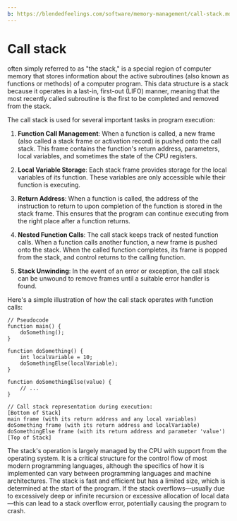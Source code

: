 ```yaml
---
b: https://blendedfeelings.com/software/memory-management/call-stack.md
---
```


# Call stack 
often simply referred to as "the stack," is a special region of computer memory that stores information about the active subroutines (also known as functions or methods) of a computer program. This data structure is a stack because it operates in a last-in, first-out (LIFO) manner, meaning that the most recently called subroutine is the first to be completed and removed from the stack.

The call stack is used for several important tasks in program execution:

1. **Function Call Management**: When a function is called, a new frame (also called a stack frame or activation record) is pushed onto the call stack. This frame contains the function's return address, parameters, local variables, and sometimes the state of the CPU registers.

2. **Local Variable Storage**: Each stack frame provides storage for the local variables of its function. These variables are only accessible while their function is executing.

3. **Return Address**: When a function is called, the address of the instruction to return to upon completion of the function is stored in the stack frame. This ensures that the program can continue executing from the right place after a function returns.

4. **Nested Function Calls**: The call stack keeps track of nested function calls. When a function calls another function, a new frame is pushed onto the stack. When the called function completes, its frame is popped from the stack, and control returns to the calling function.

5. **Stack Unwinding**: In the event of an error or exception, the call stack can be unwound to remove frames until a suitable error handler is found.

Here's a simple illustration of how the call stack operates with function calls:

```
// Pseudocode
function main() {
    doSomething();
}

function doSomething() {
    int localVariable = 10;
    doSomethingElse(localVariable);
}

function doSomethingElse(value) {
    // ...
}

// Call stack representation during execution:
[Bottom of Stack]
main frame (with its return address and any local variables)
doSomething frame (with its return address and localVariable)
doSomethingElse frame (with its return address and parameter 'value')
[Top of Stack]
```

The stack's operation is largely managed by the CPU with support from the operating system. It is a critical structure for the control flow of most modern programming languages, although the specifics of how it is implemented can vary between programming languages and machine architectures. The stack is fast and efficient but has a limited size, which is determined at the start of the program. If the stack overflows—usually due to excessively deep or infinite recursion or excessive allocation of local data—this can lead to a stack overflow error, potentially causing the program to crash.